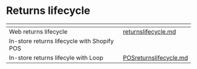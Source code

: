 # Returns lifecycle



<table data-view="cards"><thead><tr><th></th><th data-hidden data-card-target data-type="content-ref"></th></tr></thead><tbody><tr><td>Web returns lifecycle</td><td><a href="returnslifecycle.md">returnslifecycle.md</a></td></tr><tr><td>In-store returns lifecycle with Shopify POS</td><td></td></tr><tr><td>In-store returns lifecyle with Loop</td><td><a href="POSreturnslifecycle.md">POSreturnslifecycle.md</a></td></tr></tbody></table>

